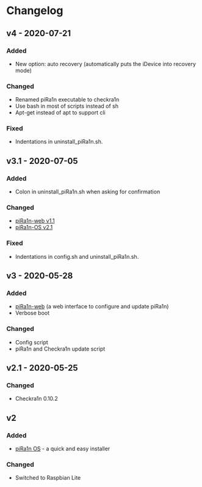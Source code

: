# Changelog

## v4 - 2020-07-21
### Added
- New option: auto recovery (automatically puts the iDevice into recovery mode)
### Changed
- Renamed piRa1n executable to checkra1n
- Use bash in most of scripts instead of sh
- Apt-get instead of apt to support cli
### Fixed
- Indentations in uninstall_piRa1n.sh.

## v3.1 - 2020-07-05
### Added
- Colon in uninstall_piRa1n.sh when asking for confirmation
### Changed
- [piRa1n-web v1.1](https://github.com/raspberryenvoie/piRa1n-web)
- [piRa1n-OS v2.1](https://github.com/raspberryenvoie/piRa1n-OS)
### Fixed
- Indentations in config.sh and uninstall_piRa1n.sh.

## v3 - 2020-05-28
### Added
- [piRa1n-web](https://github.com/raspberryenvoie/piRa1n-web) (a web interface to configure and update piRa1n)
- Verbose boot
### Changed
- Config script
- piRa1n and Checkra1n update script

## v2.1 - 2020-05-25
### Changed
- Checkra1n 0.10.2

## v2
### Added
- [piRa1n OS](https://github.com/raspberryenvoie/piRa1n-OS) - a quick and easy installer
### Changed
- Switched to Raspbian Lite
